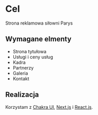 # Cel
Strona reklamowa siłowni Parys

## Wymagane elmenty

* Strona tytułowa
* Usługi i ceny usług
* Kadra
* Partnerzy
* Galeria
* Kontakt

## Realizacja

Korzystam z [Chakra UI](https://chakra-ui.com/), [Next.js](https://nextjs.org/) i [React.js](https://reactjs.org/).

